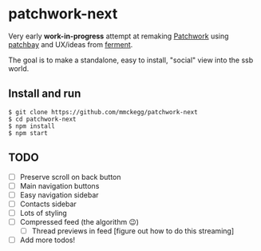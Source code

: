 patchwork-next
===

Very early **work-in-progress** attempt at remaking [Patchwork](https://github.com/ssbc/patchwork) using [patchbay](https://github.com/dominictarr/patchbay) and UX/ideas from [ferment](https://github.com/mmckegg/ferment).

The goal is to make a standalone, easy to install, "social" view into the ssb world.

## Install and run

```shell
$ git clone https://github.com/mmckegg/patchwork-next
$ cd patchwork-next
$ npm install
$ npm start
```

## TODO

- [ ] Preserve scroll on back button
- [ ] Main navigation buttons
- [ ] Easy navigation sidebar
- [ ] Contacts sidebar
- [ ] Lots of styling
- [ ] Compressed feed (the algorithm :wink:)
  - [ ] Thread previews in feed [figure out how to do this streaming]
- [ ] Add more todos!
